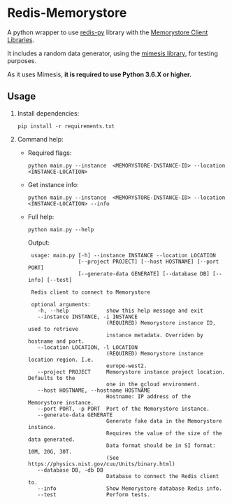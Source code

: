# Redis-Memorystore

A python wrapper to use [redis-py](https://pypi.org/project/redis/) library with the [Memorystore Client Libraries](https://googleapis.github.io/google-cloud-python/latest/redis/index.html).

It includes a random data generator, using the [mimesis library](https://mimesis.readthedocs.io/), for testing purposes.

As it uses Mimesis, **it is required to use Python 3.6.X or higher.**

## Usage

1. Install dependencies:

   `pip install -r requirements.txt`

2. Command help:

   - Required flags:

     `python main.py --instance  <MEMORYSTORE-INSTANCE-ID> --location <INSTANCE-LOCATION>`

   - Get instance info:

     `python main.py --instance  <MEMORYSTORE-INSTANCE-ID> --location <INSTANCE-LOCATION> --info`

   - Full help:

     `python main.py --help`

     Output:

     ```
      usage: main.py [-h] --instance INSTANCE --location LOCATION
                     [--project PROJECT] [--host HOSTNAME] [--port PORT]
                     [--generate-data GENERATE] [--database DB] [--info] [--test]

      Redis client to connect to Memorystore

      optional arguments:
        -h, --help            show this help message and exit
        --instance INSTANCE, -i INSTANCE
                              (REQUIRED) Memorystore instance ID, used to retrieve
                              instance metadata. Overriden by hostname and port.
        --location LOCATION, -l LOCATION
                              (REQUIRED) Memorystore instance location region. I.e.
                              europe-west2.
        --project PROJECT     Memorystore instance project location. Defaults to the
                              one in the gcloud environment.
        --host HOSTNAME, --hostname HOSTNAME
                              Hostname: IP address of the Memorystore instance.
        --port PORT, -p PORT  Port of the Memorystore instance.
        --generate-data GENERATE
                              Generate fake data in the Memorystore instance.
                              Requires the value of the size of the data generated.
                              Data format should be in SI format: 10M, 20G, 30T.
                              (See https://physics.nist.gov/cuu/Units/binary.html)
        --database DB, -db DB
                              Database to connect the Redis client to.
        --info                Show Memorystore database Redis info.
        --test                Perform tests.
     ```
